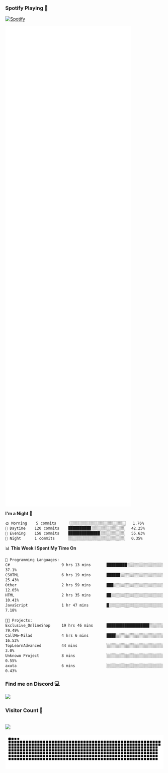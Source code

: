### Spotify Playing 🎵
[![Spotify](https://spotify-livestats-callme-milad.vercel.app/api/spotify)](https://open.spotify.com/user/314mrt6dxn5cqoxklh3thbwlr6by)

<img align="center" src="/github-metrics.svg" alt="Metrics" width="400">

<!--START_SECTION:waka-->
**I'm a Night 🦉** 

```text
🌞 Morning    5 commits      ░░░░░░░░░░░░░░░░░░░░░░░░░   1.76% 
🌆 Daytime    120 commits    ██████████░░░░░░░░░░░░░░░   42.25% 
🌃 Evening    158 commits    ██████████████░░░░░░░░░░░   55.63% 
🌙 Night      1 commits      ░░░░░░░░░░░░░░░░░░░░░░░░░   0.35%

```


📊 **This Week I Spent My Time On** 

```text
💬 Programming Languages: 
C#                       9 hrs 13 mins       █████████░░░░░░░░░░░░░░░░   37.1% 
CSHTML                   6 hrs 19 mins       ██████░░░░░░░░░░░░░░░░░░░   25.43% 
Other                    2 hrs 59 mins       ███░░░░░░░░░░░░░░░░░░░░░░   12.05% 
HTML                     2 hrs 35 mins       ██░░░░░░░░░░░░░░░░░░░░░░░   10.41% 
JavaScript               1 hr 47 mins        █░░░░░░░░░░░░░░░░░░░░░░░░   7.18%

🐱‍💻 Projects: 
Exclusive_OnlineShop     19 hrs 46 mins      ███████████████████░░░░░░   79.49% 
CallMe-Milad             4 hrs 6 mins        ████░░░░░░░░░░░░░░░░░░░░░   16.52% 
TopLearnAdvanced         44 mins             ░░░░░░░░░░░░░░░░░░░░░░░░░   3.0% 
Unknown Project          8 mins              ░░░░░░░░░░░░░░░░░░░░░░░░░   0.55% 
axuta                    6 mins              ░░░░░░░░░░░░░░░░░░░░░░░░░   0.43%

```


<!--END_SECTION:waka-->

### Find me on Discord 💻
<a href="https://discord.gg/pQVcABAxAy" rel="nofollow"> 
  <img src="https://discord.c99.nl/widget/theme-3/977957889358573609.png" data-canonical-src="https://discord.c99.nl/widget/theme-3/977957889358573609.png" style="max-width: 100%;"></a>

### Visitor Count 🔢
<p align="left"> 
  <br>
  <img src="https://profile-counter.glitch.me/callme-devil/count.svg" />
</p>

<img src="https://github.com/callme-devil/callme-devil/blob/output/github-contribution-grid-snake.svg" alt="snake" style="max-width: 100%;">
